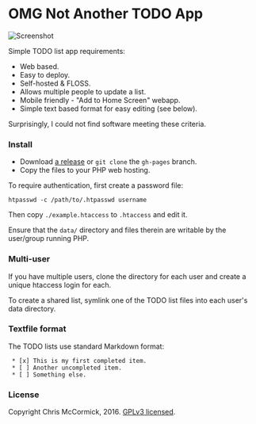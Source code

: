 # OMG Not Another TODO App #

![Screenshot](./screenshot.png)

Simple TODO list app requirements:

 * Web based.
 * Easy to deploy.
 * Self-hosted & FLOSS.
 * Allows multiple people to update a list.
 * Mobile friendly - "Add to Home Screen" webapp.
 * Simple text based format for easy editing (see below).

Surprisingly, I could not find software meeting these criteria.

### Install ###

 * Download [a release](https://github.com/chr15m/omgnata/releases) or `git clone` the `gh-pages` branch.
 * Copy the files to your PHP web hosting.

To require authentication, first create a password file:

	htpasswd -c /path/to/.htpasswd username

Then copy `./example.htaccess` to `.htaccess` and edit it.

Ensure that the `data/` directory and files therein are writable by the user/group running PHP.

### Multi-user ###

If you have multiple users, clone the directory for each user and create a unique htaccess login for each.

To create a shared list, symlink one of the TODO list files into each user's data directory.

### Textfile format ###

The TODO lists use standard Markdown format:

	 * [x] This is my first completed item.
	 * [ ] Another uncompleted item.
	 * [ ] Something else.

### License ###

Copyright Chris McCormick, 2016. [GPLv3 licensed](./LICENSE.txt).

